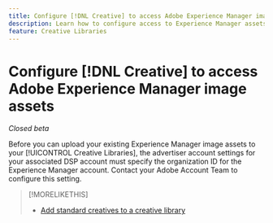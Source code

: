 ```yaml
---
title: Configure [!DNL Creative] to access Adobe Experience Manager image assets
description: Learn how to configure access to Experience Manager assets in [!DNL Creative].
feature: Creative Libraries
---
```

# Configure [!DNL Creative] to access Adobe Experience Manager image assets

*Closed beta*

<!-- Is this relevant only to standard creatives? If so, then move into Standard Creatives chapter instead of at the top, where it is now -->

Before you can upload your existing Experience Manager image assets to your [!UICONTROL Creative Libraries], the advertiser account settings for your associated DSP account must specify the organization ID for the Experience Manager account. Contact your Adobe Account Team to configure this setting.

>[!MORELIKETHIS]
>
>* [Add standard creatives to a creative library](creative-add-standard.md)
